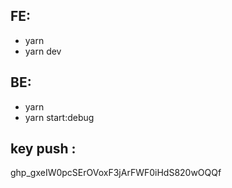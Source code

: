 ## FE: 
- yarn
- yarn dev
## BE:
- yarn
- yarn start:debug
## key push : 
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
